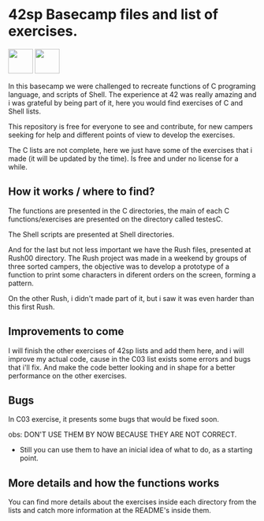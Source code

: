 # 42sp Basecamp files and list of exercises.

<img height="50px" width="50px" src="https://cdn.jsdelivr.net/gh/devicons/devicon/icons/c/c-original.svg"/> <img height="50px" width="50px" src="https://cdn.jsdelivr.net/gh/devicons/devicon/icons/bash/bash-original.svg"/>

In this basecamp we were challenged to recreate functions of C programing language, and scripts of Shell.
The experience at 42 was really amazing and i was grateful by being part of it, here you would find
exercises of C and Shell lists.

This repository is free for everyone to see and contribute, for new campers seeking for help and different
points of view to develop the exercises.

The C lists are not complete, here we just have some of the exercises that i made (it will be updated by the time).
Is free and under no license for a while.

## How it works / where to find?

The functions are presented in the C directories, the main of each C functions/exercises are presented on the directory called testesC.

The Shell scripts are presented at Shell directories.

And for the last but not less important we have the Rush files, presented at Rush00 directory.
The Rush project was made in a weekend by groups of three sorted campers, the objective was
to develop a prototype of a function to print some characters in diferent orders on the screen, forming a pattern.

On the other Rush, i didn't made part of it, but i saw it was even harder than this first Rush.

## Improvements to come

I will finish the other exercises of 42sp lists and add them here, and i will improve my actual code, cause in the C03 list exists some errors and bugs that i'll fix. And make the code better looking and in shape for a better performance on the other exercises.

## Bugs

In C03 exercise, it presents some bugs that would be fixed soon.

obs: DON'T USE THEM BY NOW BECAUSE THEY ARE NOT CORRECT.

- Still you can use them to have an inicial idea of what to do, as a starting point.

## More details and how the functions works

You can find more details about the exercises inside each directory from the lists and catch more information at the README's inside them.